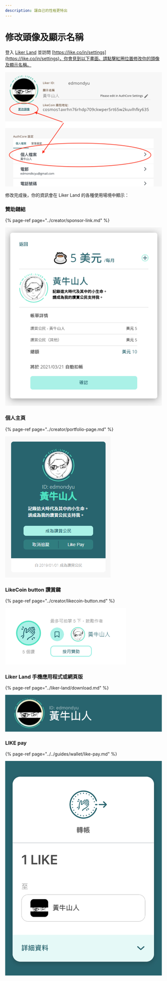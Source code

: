 ```yaml
---
description: 讓自己的性格更特出
---
```


# 修改頭像及顯示名稱

登入 [Liker Land](https://liker.land/) 並訪問 [https://like.co/in/settings](https://like.co/in/settings)，你會見到以下畫面。請點擊紅圈位置修改你的頭像及顯示名稱。

![](../../.gitbook/assets/edit-avator-displayname.png)

修改完成後，你的資訊會在 Liker Land 的各種使用場境中顯示：

### 贊助鏈結

{% page-ref page="../creator/sponsor-link.md" %}

![](../../.gitbook/assets/sponsor-link.png)

### 個人主頁

{% page-ref page="../creator/portfolio-page.md" %}

![](../../.gitbook/assets/likerid-avatar.png)

### LikeCoin button 讚賞鍵

{% page-ref page="../creator/likecoin-button.md" %}

![](../../.gitbook/assets/avatar.png)

### Liker Land 手機應用程式或網頁版

{% page-ref page="../liker-land/download.md" %}

![](../../.gitbook/assets/img_2452.jpg)

### LIKE pay

{% page-ref page="../../guides/wallet/like-pay.md" %}

![](../../.gitbook/assets/img_2453.jpg)

